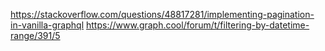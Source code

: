 https://stackoverflow.com/questions/48817281/implementing-pagination-in-vanilla-graphql
https://www.graph.cool/forum/t/filtering-by-datetime-range/391/5

